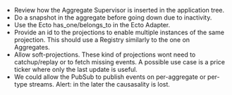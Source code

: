 * Review how the Aggregate Supervisor is inserted in the application
  tree.
* Do a snapshot in the aggregate before going down due to inactivity.
* Use the Ecto has_one/belongs_to in the Ecto Adapter.
* Provide an id to the projections to enable multiple instances
  of the same projection. This should use a Registry similarly to the one
  on Aggregates.
* Allow soft-projections. These kind of projections wont need to catchup/replay
  or to fetch missing events. A possible use case is a price ticker where
  only the last update is useful.
* We could allow the PubSub to publish events on per-aggregate or per-type
  streams. Alert: in the later the causasality is lost.
